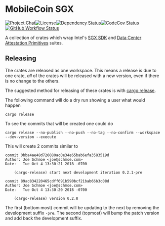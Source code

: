 # MobileCoin SGX

[![Project Chat][chat-image]][chat-link]<!--
-->![License][license-image]<!--
-->[![Dependency Status][deps-image]][deps-link]<!--
-->[![CodeCov Status][codecov-image]][codecov-link]<!--
-->[![GitHub Workflow Status][gha-image]][gha-link]

A collection of crates which wrap Intel's [SGX SDK][sgx] and [Data Center Attestation Primitives][dcap] suites.

## Releasing

The crates are released as one workspace.  This means a release is due to one
crate, *all* of the crates will be released with a new version, even if there
is no change to the others.

The suggested method for releasing of these crates is with
[cargo release](https://github.com/crate-ci/cargo-release).

The following command will do a dry run showing a user what would happen

```shell
cargo release
```

To see the commits that will be created one could do

```shell
cargo release --no-publish --no-push --no-tag --no-confirm --workspace --dev-version --execute
```

This will create 2 commits similar to

```shell
commit 0bba4ae48d726080ac0e34e65bab6efa3583519d 
Author: Joe Schmoe <joe@schmoe.com>
Date:   Tue Oct 4 13:30:21 2018 -0700

    (cargo-release) start next development iteration 0.2.1-pre

commit 89ac834220465cdff691b590bcf21bab66b3c08d
Author: Joe Schmoe <joe@schmoe.com>
Date:   Tue Oct 4 13:30:20 2018 -0700

    (cargo-release) version 0.2.0
```

The first (bottom most) commit will be updating to the next by removing the
development suffix `-pre`.  The second (topmost) will bump the patch version
and add back the development suffix.

[sgx]: https://www.intel.com/content/www/us/en/developer/tools/software-guard-extensions/linux-overview.html
[dcap]: https://download.01.org/intel-sgx/latest/dcap-latest/linux/docs/
[chat-image]: https://img.shields.io/discord/844353360348971068?style=flat-square
[chat-link]: https://mobilecoin.chat
[license-image]: https://img.shields.io/crates/l/mc-sgx-tservice-sys-types?style=flat-square
[deps-image]: https://deps.rs/repo/github/mobilecoinfoundation/sgx/status.svg?style=flat-square
[deps-link]: https://deps.rs/repo/github/mobilecoinfoundation/sgx
[codecov-image]: https://img.shields.io/codecov/c/github/mobilecoinfoundation/sgx/develop?style=flat-square
[codecov-link]: https://codecov.io/gh/mobilecoinfoundation/sgx
[gha-image]: https://img.shields.io/github/workflow/status/mobilecoinfoundation/sgx/rust/main?style=flat-square
[gha-link]: https://github.com/mobilecoinfoundation/sgx/actions/workflows/ci.yaml?query=branch%3Amain
